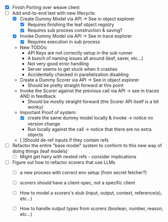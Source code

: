 * [x] Finish Porting over weave client
* [ ] Add end-to-end test with new lifecycle: 
  * [x] Create Dummy Model via API -> See in object explorer
    * [x] Requires finishing the leaf object registry
    * [x] Requires sub process construction & saving?
  * [x] Invoke Dummy Model via API -> See in trace explorer
    * [x] Requires execution in sub process
  * New TODOs:
    * API Keys are not correctly setup in the sub runner
    * A bunch of naming issues all around (leaf, saver, etc...)
    * Not very good error handling
    * Server seems to get stuck when it crashes
    * Accidentally checked in parallelization disabling
  * Create a Dummy Scorer via API -> See in object explorer
    * Should be pretty straight forward at this point
  * Invoke the Scorer against the previous call via API -> see in traces AND in feedback
    * Should be mostly straight forward (the Scorer API itself is a bit wonky)
  * Important Proof of system: 
    * [x] create the same dummy model locally & invoke -> notice no version change
    * Run locally against the call -> notice that there are no extra objects
  * [ ]Should de-ref inputs if they contain refs
* [ ] Refactor the entire "base model" system to conform to this new way of doing things (leaf models)
  * [ ] Might get hairy with nested refs - consider implications
* [ ] Figure out how to refactor scorers that use LLMs
  * [ ] a new process with correct env setup (from secret fetcher?)
  * [ ] scorers should have a client-spec, not a specific client
  * [ ] How to model a scorers's stub (input, output, context, reference(s), etc...)
  * [ ] How to handle output types from scorers (boolean, number, reason, etc...)
  